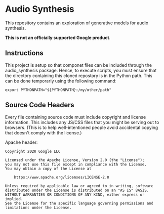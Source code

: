 # Audio Synthesis

This repository contains an exploration of generative models for audio synthesis.

**This is not an officially supported Google product.**

## Instructions
This project is setup so that componet files can be included through the
audio_synthesis package. Hence, to execute scripts, you must ensure that the
directory containing this cloned repostory is in the Python path. This can
be done temporarly using the following command:

```export PYTHONPATH="${PYTHONPATH}:/my/other/path"```





## Source Code Headers

Every file containing source code must include copyright and license
information. This includes any JS/CSS files that you might be serving out to
browsers. (This is to help well-intentioned people avoid accidental copying that
doesn't comply with the license.)

Apache header:

    Copyright 2020 Google LLC

    Licensed under the Apache License, Version 2.0 (the "License");
    you may not use this file except in compliance with the License.
    You may obtain a copy of the License at

        https://www.apache.org/licenses/LICENSE-2.0

    Unless required by applicable law or agreed to in writing, software
    distributed under the License is distributed on an "AS IS" BASIS,
    WITHOUT WARRANTIES OR CONDITIONS OF ANY KIND, either express or implied.
    See the License for the specific language governing permissions and
    limitations under the License.
